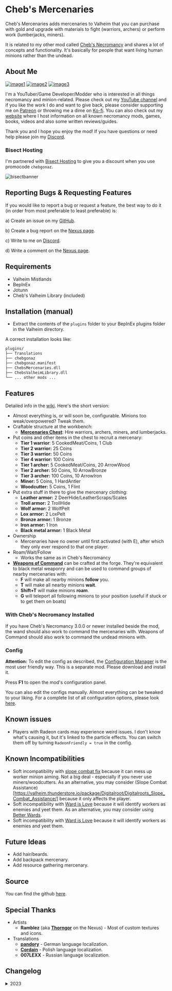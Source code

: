 # Cheb's Mercenaries

Cheb's Mercenaries adds mercenaries to Valheim that you can purchase with gold and upgrade with materials to fight (warriors, archers) or perform work (lumberjacks, miners).

It is related to my other mod called [Cheb's Necromancy](https://github.com/jpw1991/chebs-necromancy) and shares a lot of concepts and functionality. It's basically for people that want living human minions rather than the undead.

## About Me

[![image1](https://imgur.com/Fahi6sP.png)](https://chebgonaz.pythonanywhere.com)
[![image2](https://imgur.com/X18OyQs.png)](https://ko-fi.com/chebgonaz)
[![image3](https://imgur.com/4e64jQ8.png)](https://www.patreon.com/chebgonaz?fan_landing=true)

I'm a YouTuber/Game Developer/Modder who is interested in all things necromancy and minion-related. Please check out my [YouTube channel](https://www.youtube.com/channel/UCPlZ1XnekiJxKymXbXyvkCg) and if you like the work I do and want to give back, please consider supporting me on [Patreon](https://www.patreon.com/chebgonaz?fan_landing=true) or throwing me a dime on [Ko-fi](https://ko-fi.com/chebgonaz). You can also check out my [website](https://chebgonaz.pythonanywhere.com) where I host information on all known necromancy mods, games, books, videos and also some written reviews/guides.

Thank you and I hope you enjoy the mod! If you have questions or need help please join my [Discord](https://discord.com/invite/EB96ASQ).

### Bisect Hosting

I'm partnered with [Bisect Hosting](https://bisecthosting.com/chebgonaz) to give you a discount when you use promocode `chebgonaz`.

![bisectbanner](https://www.bisecthosting.com/partners/custom-banners/b2629ae1-293a-4094-9d2d-002d14529a82.webp)

## Reporting Bugs & Requesting Features

If you would like to report a bug or request a feature, the best way to do it (in order from most preferable to least preferable) is:

a) Create an issue on my [GitHub](https://github.com/jpw1991/chebs-mercenaries).

b) Create a bug report on the [Nexus page](https://www.nexusmods.com/valheim/mods/2040?tab=bugs).

c) Write to me on [Discord](https://discord.com/invite/EB96ASQ).

d) Write a comment on the [Nexus page](https://www.nexusmods.com/valheim/mods/2040?tab=posts).

## Requirements

- Valheim Mistlands
- BepInEx
- Jotunn
- Cheb's Valheim Library (included)

## Installation (manual)

- Extract the contents of the `plugins` folder to your BepInEx plugins folder in the Valheim directory.

A correct installation looks like:

```sh
plugins/
├── Translations
├── chebgonaz
├── chebgonaz.manifest
├── ChebsMercenaries.dll
├── ChebsValheimLibrary.dll
└── ... other mods ...
```

## Features

Detailed info in the [wiki](https://github.com/jpw1991/chebs-mercenaries/wiki). Here's the short version:

- Almost everything is, or will soon be, configurable. Minions too weak/overpowered? Tweak them.
- Craftable structure at the workbench:
    + [**Mercenaries Chest**](https://github.com/jpw1991/chebs-mercenaries/wiki/MercenaryChest): Hire warriors, archers, miners, and lumberjacks.
- Put coins and other items in the chest to recruit a mercenary:
  - **Tier 1 warrior**: 5 CookedMeat/Coins, 1 Club
  - **Tier 2 warrior:** 25 Coins
  - **Tier 3 warrior:** 50 Coins
  - **Tier 4 warrior:** 100 Coins
  - **Tier 1 archer:** 5 CookedMeat/Coins, 20 ArrowWood
  - **Tier 2 archer:** 50 Coins, 10 ArrowBronze
  - **Tier 3 archer:** 100 Coins, 10 ArrowIron
  - **Miner:** 5 Coins, 1 HardAntler
  - **Woodcutter:** 5 Coins,  1 Flint
- Put extra stuff in there to give the mercenary clothing:
  - **Leather armor:** 2 DeerHide/LeatherScraps/Scales
  - **Troll armor:** 2 TrollHide
  - **Wolf armor:** 2 WolfPelt
  - **Lox armor:** 2 LoxPelt
  - **Bronze armor:** 1 Bronze
  - **Iron armor:** 1 Iron
  - **Black metal armor:** 1 Black Metal
- Ownership
  - Mercenaries have no owner until first activated (with E), after which they only ever respond to that one player.
- Roam/Wait/Follow
  - Works the same as in Cheb's Necromancy
- [**Weapons of Command**](https://github.com/jpw1991/chebs-mercenaries/wiki/Weapon-of-Command) can be crafted at the forge. They're equivalent to black metal weaponry and can be used to command groups of nearby mercenaries with:
  + **F** will make all nearby minions **follow** you.
  + **T** will make all nearby minions **wait**.
  + **Shift+T** will make minions **roam**.
  + **G** will teleport all following minions to your position (useful if stuck or to get them on boats)

### With Cheb's Necromancy Installed

If you have Cheb's Necromancy 3.0.0 or newer installed beside the mod, the wand should also work to command the mercenaries with. Weapons of Command should also work to command the undead minions with.

### Config

**Attention:** To edit the config as described, the [Configuration Manager](https://github.com/BepInEx/BepInEx.ConfigurationManager/releases) is the most user friendly way. This is a separate mod. Please download and install it.

Press **F1** to open the mod's configuration panel.

You can also edit the configs manually. Almost everything can be tweaked to your liking. For a complete list of all configuration options, please look [here](https://github.com/jpw1991/chebs-mercenaries/wiki/Configs).

## Known issues

- Players with Radeon cards may experience weird issues. I don't know what's causing it, but it's linked to the particle effects. You can switch them off by turning `RadeonFriendly = true` in the config.

## Known Incompatibilities

- Soft incompatibility with [slope combat fix](https://github.com/jpw1991/chebs-necromancy/issues/180) because it can mess up worker minion aiming. Not a big deal - especially if you never use miners/woodcutters. As an alternative, you may consider (Slope Combat Assistance)[https://valheim.thunderstore.io/package/Digitalroot/Digitalroots_Slope_Combat_Assistance/] because it only affects the player.
- Soft incompatibility with [Ward is Love](https://github.com/jpw1991/chebs-necromancy/issues/177) because it will identify workers as enemies and yeet them. As an alternative, you may consider using [Better Wards](https://valheim.thunderstore.io/package/Azumatt/BetterWards/).
- Soft incompatibility with [Ward is Love](https://github.com/jpw1991/chebs-necromancy/issues/177) because it will identify workers as enemies and yeet them.

## Future Ideas

- Add hair/beards.
- Add backpack mercenary.
- Add resource gathering mercenary.

## Source

You can find the github [here](https://github.com/jpw1991/chebs-mercenaries).

## Special Thanks

- Artists
    + **Ramblez** (aka **[Thorngor](https://www.nexusmods.com/users/21532784)** on the Nexus) - Most of custom textures and icons.
- Translations
	+ [**pandory**](https://github.com/pandory-network) - German language localization.
	+ [**Cordain**](https://github.com/Cordain) - Polish language localization.
	+ **007LEXX** - Russian language localization.

## Changelog

<details>
<summary>2023</summary>

 Date | Version | Notes 
--- | --- | ---
07/10/2023 | 2.2.1 | update missing custom shader in chebgonaz bundle
06/10/2023 | 2.2.0 | update for hildr's
12/09/2023 | 2.1.2 | Fix issue of armor not displaying properly on mercs; fix issue of skin colors not changing for mercs
10/09/2023 | 2.1.1 | CVL updated to 2.3.1; add HeavyLogging config for optional heavy debugging; optimize adding of components to HumanMinion; add shebang to python scripts
23/08/2023 | 2.1.0 | update for new valheim patch
28/07/2023 | 2.0.0 | Workers should behave more realistically with gradual destruction of rocks, trees, etc.
23/07/2023 | 1.7.0 | Add Russian translation & open untranslated parts of the mod up to future translation; update CVL to 2.1.2; permit tweaks of mercenary health in configs; fix diverse bugs eg. female workers not spawning with their AI attached
13/07/2023 | 1.6.0 | Try to make workers behave better; update CVL to 2.1.0 to prepare for upcoming changes
17/06/2023 | 1.5.1 | Fix roam distance not working; fix missing localizations
12/06/2023 | 1.5.0 | Update for new Valheim version; mercs should now swim
31/05/2023 | 1.3.3 | Add weapons of command
26/05/2023 | 1.3.2 | Add beards and hair
25/05/2023 | 1.3.1 | drops fixes
24/05/2023 | 1.3.0 | Incorporate new resource requirement parsing
11/05/2023 | 1.2.1 | Unbundle DLL to fix bug of wands not working; ignore collision with carts
02/05/2023 | 1.2.0 | Commandable workers; If a woodcutter is swinging, but missing, the damage gets dealt anyway; remove tooltier stuff for simplicity and streamlining. People can use 3rd party item-alteration mods instead
21/04/2023 | 1.1.1 | Possible frozen minions fix; mercenary laugh interval made 5x more infrequent
 14/04/2023 | 1.1.0   | Add female mercenaries; merge ChebsValheimLibrary.dll into ChebsMercenaries.dll for user convenience; add Polish translation 
 11/04/2023 | 0.0.5   | upgrade ChebsValheimLib to 1.0.1 to fix ToolTier
 09/04/2023 | 0.0.2   | Bug fixes
 08/04/2023 | 0.0.1   | Initial release 

</details>

